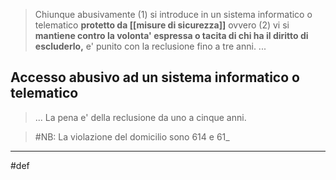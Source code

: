 > Chiunque abusivamente (1) si introduce in un sistema informatico o telematico **protetto da [[misure di sicurezza]]** ovvero (2) vi si **mantiene contro la volonta' espressa o tacita di chi ha il diritto di escluderlo,** e' punito con la reclusione fino a tre anni. ...

## Accesso abusivo ad un sistema informatico o telematico
> ... La pena e' della reclusione da uno a cinque anni.

> #NB: La violazione del domicilio sono 614 e 61_
___
#def 